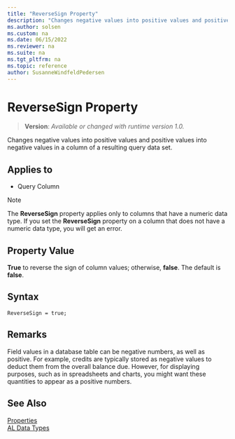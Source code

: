 ```yaml
---
title: "ReverseSign Property"
description: "Changes negative values into positive values and positive values into negative values in a column of a resulting query data set."
ms.author: solsen
ms.custom: na
ms.date: 06/15/2022
ms.reviewer: na
ms.suite: na
ms.tgt_pltfrm: na
ms.topic: reference
author: SusanneWindfeldPedersen
---
```

[//]: # (START>DO_NOT_EDIT)
[//]: # (IMPORTANT:Do not edit any of the content between here and the END>DO_NOT_EDIT.)
[//]: # (Any modifications should be made in the .xml files in the ModernDev repo.)
# ReverseSign Property
> **Version**: _Available or changed with runtime version 1.0._

Changes negative values into positive values and positive values into negative values in a column of a resulting query data set.

## Applies to
-   Query Column

[//]: # (IMPORTANT: END>DO_NOT_EDIT)


> [!NOTE]  
> The **ReverseSign** property applies only to columns that have a numeric data type. If you set the **ReverseSign** property on a column that does not have a numeric data type, you will get an error.  
  
## Property Value  

**True** to reverse the sign of column values; otherwise, **false**. The default is **false**.  
 
## Syntax

```AL
ReverseSign = true;
```
 
## Remarks

Field values in a database table can be negative numbers, as well as positive. For example, credits are typically stored as negative values to deduct them from the overall balance due. However, for displaying purposes, such as in spreadsheets and charts, you might want these quantities to appear as a positive numbers.  

## See Also  

[Properties](devenv-properties.md)   
[AL Data Types](../methods-auto/library.md)